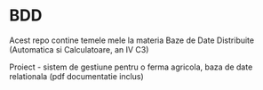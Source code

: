 # BDD

Acest repo contine temele mele la materia Baze de Date Distribuite (Automatica si Calculatoare, an IV C3)

Proiect - sistem de gestiune pentru o ferma agricola, baza de date relationala (pdf documentatie inclus)
